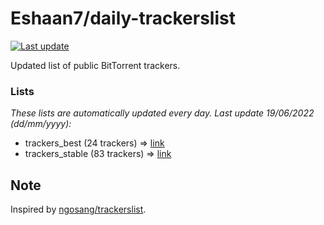 
# Eshaan7/daily-trackerslist 

[![Last update](https://img.shields.io/badge/Last%20update-19/06/2022-blue.svg)](#)

Updated list of public BitTorrent trackers.

### Lists
*These lists are automatically updated every day. Last update 19/06/2022 (_dd/mm/yyyy_):*

* trackers_best (24 trackers) => [link](https://raw.githubusercontent.com/eshaan7/daily-trackerslist/master/trackers_best.txt)
* trackers_stable (83 trackers) => [link](https://raw.githubusercontent.com/eshaan7/daily-trackerslist/master/trackers_stable.txt)

## Note

Inspired by [ngosang/trackerslist](https://github.com/ngosang/trackerslist).
